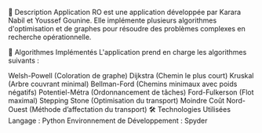 📌 Description
Application RO est une application développée par Karara Nabil et Youssef Gounine. Elle implémente plusieurs algorithmes d'optimisation et de graphes pour résoudre des problèmes complexes en recherche opérationnelle.

🔢 Algorithmes Implémentés
L'application prend en charge les algorithmes suivants :

Welsh-Powell (Coloration de graphe)
Dijkstra (Chemin le plus court)
Kruskal (Arbre couvrant minimal)
Bellman-Ford (Chemins minimaux avec poids négatifs)
Potentiel-Métra (Ordonnancement de tâches)
Ford-Fulkerson (Flot maximal)
Stepping Stone (Optimisation du transport)
Moindre Coût Nord-Ouest (Méthode d’affectation du transport)
🛠 Technologies Utilisées
Langage : Python
Environnement de Développement : Spyder
